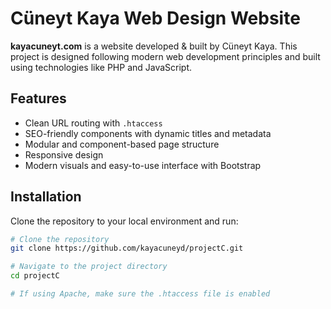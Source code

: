 # Cüneyt Kaya Web Design Website

**kayacuneyt.com** is a website developed & built by Cüneyt Kaya. This project is designed following modern web development principles and built using technologies like PHP and JavaScript.

## Features

- Clean URL routing with `.htaccess`
- SEO-friendly components with dynamic titles and metadata
- Modular and component-based page structure
- Responsive design
- Modern visuals and easy-to-use interface with Bootstrap

## Installation

Clone the repository to your local environment and run:

```bash
# Clone the repository
git clone https://github.com/kayacuneyd/projectC.git

# Navigate to the project directory
cd projectC

# If using Apache, make sure the .htaccess file is enabled

